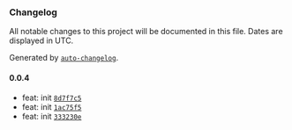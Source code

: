 ### Changelog

All notable changes to this project will be documented in this file. Dates are displayed in UTC.

Generated by [`auto-changelog`](https://github.com/CookPete/auto-changelog).

#### 0.0.4

- feat: init [`8d7f7c5`](https://github.com/binghuis/brick-components/commit/8d7f7c58e8f11f01d7c7705921c6c73ccbd3bf57)
- feat: init [`1ac75f5`](https://github.com/binghuis/brick-components/commit/1ac75f5135e62076f3ecdf374f495ffce021ec84)
- feat: init [`333230e`](https://github.com/binghuis/brick-components/commit/333230e859472b964b179490f338cd354f0e7eed)
